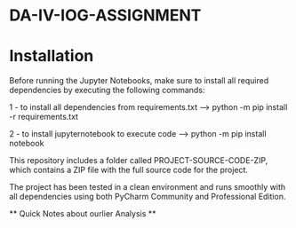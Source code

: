 # DA-IV-IOG-ASSIGNMENT

# Installation

Before running the Jupyter Notebooks, make sure to install all required dependencies by executing the following commands: 

1 - to install all dependencies from requirements.txt --> 
python -m pip install -r requirements.txt

2 - to install jupyternotebook to execute code  -->
python -m pip install notebook


This repository includes a folder called PROJECT-SOURCE-CODE-ZIP, which contains a ZIP file with the full source code for the project.

The project has been tested in a clean environment and runs smoothly with all dependencies using both PyCharm Community and Professional Edition.



** Quick Notes about ourlier Analysis **

